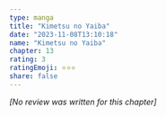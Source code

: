```yaml
---
type: manga
title: "Kimetsu no Yaiba"
date: "2023-11-08T13:10:18"
name: "Kimetsu no Yaiba"
chapter: 13
rating: 3
ratingEmoji: ⭐️⭐️⭐️
share: false
---
```


_[No review was written for this chapter]_
